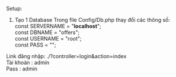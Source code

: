 Setup:
1. Tạo 1 Database 
Trong file Config/Db.php thay đổi các thông số: <br/>
    const SERVERNAME    = "<b>localhost</b>";<br/>
    const DBNAME        = "offers";<br/>
    const USERNAME      = "root";<br/>
    const PASS          = "";<br/>
    
Link đăng nhập: ./?controller=login&action=index<br/>
Tài khoản : admin<br/>
Pass : admin
    

